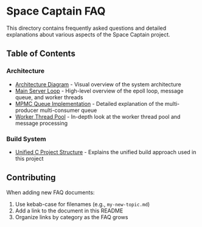 # Space Captain FAQ

This directory contains frequently asked questions and detailed explanations about various aspects of the Space Captain project.

## Table of Contents

### Architecture
- [Architecture Diagram](arch.png) - Visual overview of the system architecture
- [Main Server Loop](main-loop.md) - High-level overview of the epoll loop, message queue, and worker threads
- [MPMC Queue Implementation](mpmc-queue.md) - Detailed explanation of the multi-producer multi-consumer queue
- [Worker Thread Pool](worker-thread-pool.md) - In-depth look at the worker thread pool and message processing

### Build System
- [Unified C Project Structure](unified-c-project-structure.md) - Explains the unified build approach used in this project

## Contributing

When adding new FAQ documents:
1. Use kebab-case for filenames (e.g., `my-new-topic.md`)
2. Add a link to the document in this README
3. Organize links by category as the FAQ grows